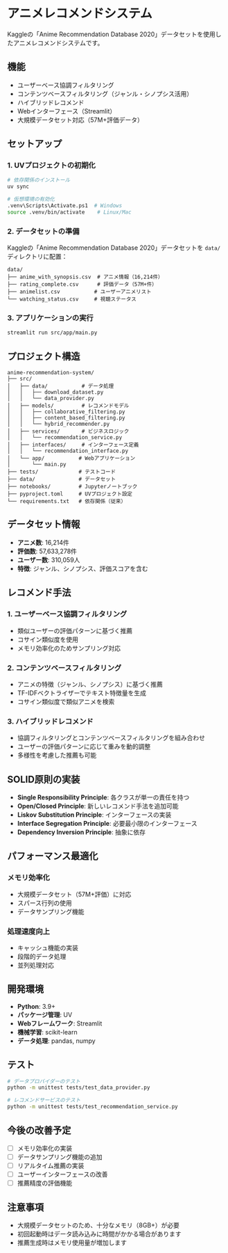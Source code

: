 # アニメレコメンドシステム

Kaggleの「Anime Recommendation Database 2020」データセットを使用したアニメレコメンドシステムです。

## 機能

- ユーザーベース協調フィルタリング
- コンテンツベースフィルタリング（ジャンル・シノプシス活用）
- ハイブリッドレコメンド
- Webインターフェース（Streamlit）
- 大規模データセット対応（57M+評価データ）

## セットアップ

### 1. UVプロジェクトの初期化

```bash
# 依存関係のインストール
uv sync

# 仮想環境の有効化
.venv\Scripts\Activate.ps1  # Windows
source .venv/bin/activate    # Linux/Mac
```

### 2. データセットの準備

Kaggleの「Anime Recommendation Database 2020」データセットを `data/` ディレクトリに配置：

```
data/
├── anime_with_synopsis.csv  # アニメ情報（16,214件）
├── rating_complete.csv      # 評価データ（57M+件）
├── animelist.csv           # ユーザーアニメリスト
└── watching_status.csv     # 視聴ステータス
```

### 3. アプリケーションの実行

```bash
streamlit run src/app/main.py
```

## プロジェクト構造

```
anime-recommendation-system/
├── src/
│   ├── data/           # データ処理
│   │   ├── download_dataset.py
│   │   └── data_provider.py
│   ├── models/         # レコメンドモデル
│   │   ├── collaborative_filtering.py
│   │   ├── content_based_filtering.py
│   │   └── hybrid_recommender.py
│   ├── services/       # ビジネスロジック
│   │   └── recommendation_service.py
│   ├── interfaces/     # インターフェース定義
│   │   └── recommendation_interface.py
│   └── app/           # Webアプリケーション
│       └── main.py
├── tests/             # テストコード
├── data/              # データセット
├── notebooks/         # Jupyterノートブック
├── pyproject.toml     # UVプロジェクト設定
└── requirements.txt   # 依存関係（従来）
```

## データセット情報

- **アニメ数**: 16,214件
- **評価数**: 57,633,278件
- **ユーザー数**: 310,059人
- **特徴**: ジャンル、シノプシス、評価スコアを含む

## レコメンド手法

### 1. ユーザーベース協調フィルタリング
- 類似ユーザーの評価パターンに基づく推薦
- コサイン類似度を使用
- メモリ効率化のためサンプリング対応

### 2. コンテンツベースフィルタリング
- アニメの特徴（ジャンル、シノプシス）に基づく推薦
- TF-IDFベクトライザーでテキスト特徴量を生成
- コサイン類似度で類似アニメを検索

### 3. ハイブリッドレコメンド
- 協調フィルタリングとコンテンツベースフィルタリングを組み合わせ
- ユーザーの評価パターンに応じて重みを動的調整
- 多様性を考慮した推薦も可能

## SOLID原則の実装

- **Single Responsibility Principle**: 各クラスが単一の責任を持つ
- **Open/Closed Principle**: 新しいレコメンド手法を追加可能
- **Liskov Substitution Principle**: インターフェースの実装
- **Interface Segregation Principle**: 必要最小限のインターフェース
- **Dependency Inversion Principle**: 抽象に依存

## パフォーマンス最適化

### メモリ効率化
- 大規模データセット（57M+評価）に対応
- スパース行列の使用
- データサンプリング機能

### 処理速度向上
- キャッシュ機能の実装
- 段階的データ処理
- 並列処理対応

## 開発環境

- **Python**: 3.9+
- **パッケージ管理**: UV
- **Webフレームワーク**: Streamlit
- **機械学習**: scikit-learn
- **データ処理**: pandas, numpy

## テスト

```bash
# データプロバイダーのテスト
python -m unittest tests/test_data_provider.py

# レコメンドサービスのテスト
python -m unittest tests/test_recommendation_service.py
```

## 今後の改善予定

- [ ] メモリ効率化の実装
- [ ] データサンプリング機能の追加
- [ ] リアルタイム推薦の実装
- [ ] ユーザーインターフェースの改善
- [ ] 推薦精度の評価機能

## 注意事項

- 大規模データセットのため、十分なメモリ（8GB+）が必要
- 初回起動時はデータ読み込みに時間がかかる場合があります
- 推薦生成時はメモリ使用量が増加します 